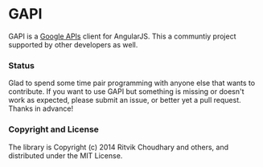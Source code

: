 #  GAPI

GAPI is a [Google APIs](https://code.google.com/p/gapi-google-analytics-php-interface/) client for AngularJS. 
This a communtiy project supported by other developers as well.

### Status

Glad to spend some time pair programming with anyone else that wants to contribute. If you want to use GAPI but something is missing or doesn't work as expected, please submit an issue, or better yet a pull request. Thanks in advance!

### Copyright and License

The library is Copyright (c) 2014 Ritvik Choudhary and others, and distributed under the MIT License.
